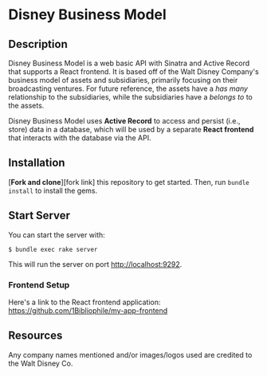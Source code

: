 # Disney Business Model

## Description

Disney Business Model is a web basic API with Sinatra and Active Record that 
supports a React frontend. It is based off of the Walt Disney Company's 
business model of assets and subsidiaries, primarily focusing on their 
broadcasting ventures. For future reference, the assets have a _has many_
relationship to the subsidiaries, while the subsidiaries have a _belongs to_
to the assets.

Disney Business Model uses **Active Record** to access and persist (i.e., store)
data in a database, which will be used by a separate **React frontend** that 
interacts with the database via the API.


## Installation

[**Fork and clone**][fork link] this repository to get started. Then, run
`bundle install` to install the gems.

## Start Server

You can start the server with:

```console
$ bundle exec rake server
```

This will run the server on port
[http://localhost:9292](http://localhost:9292).

### Frontend Setup

Here's a link to the React frontend application:
https://github.com/1Bibliophile/my-app-frontend


## Resources

[Active Record]: https://edgeguides.rubyonrails.org/active_record_basics.html

Any company names mentioned and/or images/logos used are credited to the
Walt Disney Co.
